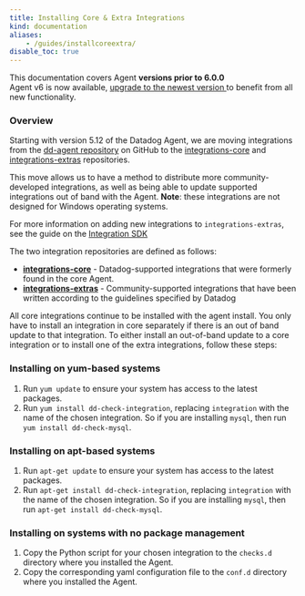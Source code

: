 ```yaml
---
title: Installing Core & Extra Integrations
kind: documentation
aliases:
    - /guides/installcoreextra/
disable_toc: true
---
```


<div class="alert alert-info">
This documentation covers Agent <strong>versions prior to 6.0.0</strong><br>
Agent v6 is now available, <a href="https://github.com/DataDog/datadog-agent/blob/master/docs/agent/upgrade.md">upgrade to the newest version </a> to benefit from all new functionality. 
</div>

### Overview
Starting with version 5.12 of the Datadog Agent, we are moving integrations from the [dd-agent repository](https://github.com/DataDog/dd-agent) on GitHub to the [integrations-core](https://github.com/DataDog/integrations-core) and [integrations-extras](https://github.com/DataDog/integrations-extras) repositories.

This move allows us to have a method to distribute more community-developed integrations, as well as being able to update supported integrations out of band with the Agent.
**Note**: these integrations are not designed for Windows operating systems.

For more information on adding new integrations to `integrations-extras`, see the guide on the [Integration SDK](/developers/integrations/integration_sdk)

The two integration repositories are defined as follows:

* **[integrations-core](https://github.com/DataDog/integrations-core)** - Datadog-supported integrations that were formerly found in the core Agent.
* **[integrations-extras](https://github.com/DataDog/integrations-extras)** - Community-supported integrations that have been written according to the guidelines specified by Datadog

All core integrations continue to be installed with the agent install. You only have to install an integration in core separately if there is an out of band update to that integration.
To either install an out-of-band update to a core integration or to install one of the extra integrations, follow these steps:

### Installing on yum-based systems

1.  Run `yum update` to ensure your system has access to the latest packages.
1.  Run `yum install dd-check-integration`, replacing `integration` with the name of the chosen integration. So if you are installing `mysql`, then run `yum install dd-check-mysql`.

### Installing on apt-based systems

1.  Run `apt-get update` to ensure your system has access to the latest packages.
1.  Run `apt-get install dd-check-integration`, replacing `integration` with the name of the chosen integration. So if you are installing `mysql`, then run `apt-get install dd-check-mysql`.

### Installing on systems with no package management

1.  Copy the Python script for your chosen integration to the `checks.d` directory where you installed the Agent.
2.  Copy the corresponding yaml configuration file to the `conf.d` directory where you installed the Agent.
